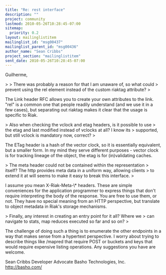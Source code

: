 ```yaml
---
title: "Re: rest interface"
description: ""
project: community
lastmod: 2010-05-26T10:28:45-07:00
sitemap:
  priority: 0.2
layout: mailinglistitem
mailinglist_id: "msg00437"
mailinglist_parent_id: "msg00436"
author_name: "Sean Cribbs"
project_section: "mailinglistitem"
sent_date: 2010-05-26T10:28:45-07:00
---
```



Guilherme,

&gt; 
&gt; There was probably a reason for that I am unaware of, so what could
&gt; prevent using the rel element instead of the custom riaktag attribute?
&gt; 

The Link header RFC allows you to create your own attributes to the link. "rel" 
is a common one that people readily understand (and we use it in a few cases), 
but separating out riaktag makes it clear that the usage is specific to Riak.

&gt; Also when checking the vclock and etag headers, is it possible to use
&gt; the etag and last modified instead of vclocks at all? I know its
&gt; supported, but still vclock is mandatory now, correct?
&gt; 

The ETag header is a hash of the vector clock, so it is essentially equivalent, 
but a smaller form. In my mind they serve different purposes - vector clock is 
for tracking lineage of the object, the etag is for (in)validating caches.

&gt; The meta header could not be contained within the representation
&gt; itself? The http provides meta data in a uniform way, allowing clients
&gt; to extend it at will seems to make it easy to break this interface.
&gt; 

I assume you mean X-Riak-Meta-\\* headers. These are simple conveniences for the 
application programmer to express things that don't require interpreting the 
body of the response. You are free to use them, or not. They have no special 
meaning from an HTTP perspective, but translate to object metadata in Riak's 
storage mechanisms.

&gt; Finally, any interest in creating an entry point for it all? Where we
&gt; can navigate to stats, map reduces executed so far and so on?
&gt; 

The challenge of doing such a thing is to enumerate the other endpoints in a 
way that makes sense from a hypertext perspective. I worry about trying to 
describe things like /mapred that require POST or buckets and keys that would 
require expensive listing operations. Any suggestions you have are welcome.

Sean Cribbs 
Developer Advocate
Basho Technologies, Inc.
http://basho.com/

